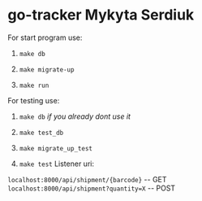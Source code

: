 # go-tracker Mykyta Serdiuk

For start program use:

1. `make db`

2. `make migrate-up`

3. `make run`


For testing use:

1. `make db` _if you already dont use it_

2. `make test_db` 
 
3. `make migrate_up_test`

4. `make test`
Listener uri:

`localhost:8000/api/shipment/{barcode}` -- GET
`localhost:8000/api/shipment?quantity=X` -- POST